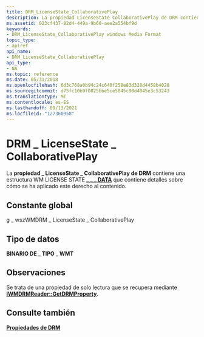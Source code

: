 ```yaml
---
title: DRM_LicenseState_CollaborativePlay
description: La propiedad LicenseState CollaborativePlay de DRM contiene una estructura WM LICENSE STATE DATA que contiene detalles sobre cómo se ha aplicado este derecho \_ \_ al \_ \_ \_ contenido.
ms.assetid: 023cf437-82d4-449a-9b60-aee2a554bf9d
keywords:
- DRM_LicenseState_CollaborativePlay windows Media Format
topic_type:
- apiref
api_name:
- DRM_LicenseState_CollaborativePlay
api_type:
- NA
ms.topic: reference
ms.date: 05/31/2018
ms.openlocfilehash: 6d3c768a0b94c24c640f258e83d328d4458b4028
ms.sourcegitcommit: d75fc10b9f0825bbe5ce5045c90d4045e3c53243
ms.translationtype: MT
ms.contentlocale: es-ES
ms.lasthandoff: 09/13/2021
ms.locfileid: "127360958"
---
```

# <a name="drm_licensestate_collaborativeplay"></a>DRM \_ LicenseState \_ CollaborativePlay

La **propiedad \_ LicenseState \_ CollaborativePlay de DRM** contiene una estructura WM LICENSE STATE [**\_ \_ \_ DATA**](/previous-versions/windows/desktop/legacy/dd757942(v=vs.85)) que contiene detalles sobre cómo se ha aplicado este derecho al contenido.

## <a name="global-constant"></a>Constante global

g \_ wszWMDRM \_ LicenseState \_ CollaborativePlay

## <a name="data-type"></a>Tipo de datos

**BINARIO DE \_ TIPO \_ WMT**

## <a name="remarks"></a>Observaciones

Se trata de una propiedad de solo lectura que se recupera mediante [**IWMDRMReader::GetDRMProperty**](/previous-versions/windows/desktop/api/Wmsdkidl/nf-wmsdkidl-iwmdrmreader-getdrmproperty).

## <a name="see-also"></a>Consulte también

<dl> <dt>

[**Propiedades de DRM**](drm-properties.md)
</dt> </dl>

 

 
